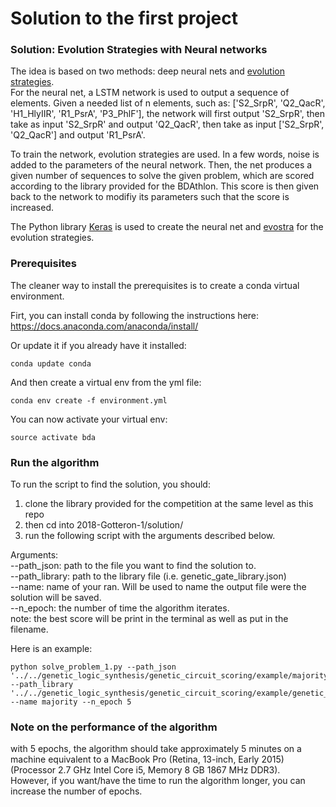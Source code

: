 # Solution to the first project


### Solution: Evolution Strategies with Neural networks
The idea is based on two methods: deep neural nets and [evolution strategies](https://blog.openai.com/evolution-strategies/).  
For the neural net, a LSTM network is used to output a sequence of elements. Given a needed list of n elements, such as: ['S2_SrpR', 'Q2_QacR', 'H1_HlyIIR', 'R1_PsrA', 'P3_PhlF'], the network will first output 'S2_SrpR', then take as input 'S2_SrpR' and output 'Q2_QacR', then take as input ['S2_SrpR', 'Q2_QacR'] and output 'R1_PsrA'.  
  

To train the network, evolution strategies are used. In a few words, noise is added to the parameters of the neural network. Then, the net produces a given number of sequences to solve the given problem, which are scored according to the library provided for the BDAthlon. This score is then given back to the network to modifiy its parameters such that the score is increased.  
  
The Python library [Keras](https://keras.io/) is used to create the neural net and [evostra](https://github.com/alirezamika/evostra) for the evolution strategies.

### Prerequisites

The cleaner way to install the prerequisites is to create a conda virtual environment. 

Firt, you can install conda by following the instructions here: https://docs.anaconda.com/anaconda/install/  

Or update it if you already have it installed:

```
conda update conda
```
And then create a virtual env from the yml file:

```
conda env create -f environment.yml

```

You can now activate your virtual env:

```
source activate bda
```

### Run the algorithm
To run the script to find the solution, you should:  
1. clone the library provided for the competition at the same level as this repo  
2. then cd into 2018-Gotteron-1/solution/  
3. run the following script with the arguments described below.  
  
Arguments:  
--path_json: path to the file you want to find the solution to.  
--path_library: path to the library file (i.e. genetic_gate_library.json)  
--name: name of your ran. Will be used to name the output file were the solution will be saved.  
--n_epoch: the number of time the algorithm iterates.  
note: the best score will be print in the terminal as well as put in the filename. 
  
Here is an example:

```
python solve_problem_1.py --path_json '../../genetic_logic_synthesis/genetic_circuit_scoring/example/majority_mapping.json' --path_library '../../genetic_logic_synthesis/genetic_circuit_scoring/example/genetic_gate_library.json' --name majority --n_epoch 5
```

### Note on the performance of the algorithm
with 5 epochs, the algorithm should take approximately 5 minutes on a machine equivalent to a MacBook Pro (Retina, 13-inch, Early 2015) (Processor 2.7 GHz Intel Core i5, Memory 8 GB 1867 MHz DDR3).  
However, if you want/have the time to run the algorithm longer, you can increase the number of epochs.  

